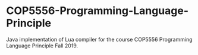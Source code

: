 # COP5556-Programming-Language-Principle

Java implementation of Lua compiler for the course COP5556 Programming Language Principle Fall 2019.
